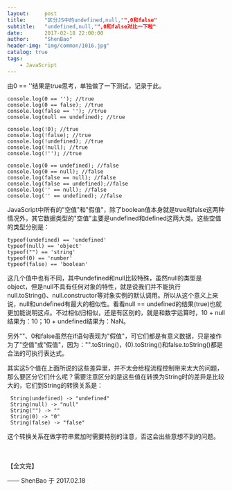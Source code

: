 ```yaml
---
layout:     post
title:      "区分JS中的undefined,null,"",0和false"
subtitle:   "undefined,null,"",0和false对比一下啦"
date:       2017-02-18 22:00:00
author:     "ShenBao"
header-img: "img/common/1016.jpg"
catalog: true
tags:
    - JavaScript
---
```


由0 == ''结果是true思考，单独做了一下测试，记录于此。

```
console.log(0 == ''); //true
console.log(0 == false); //true
console.log(false == ''); //true
console.log(null == undefined); //true

console.log(!0); //true
console.log(!false); //true
console.log(!undefined); //true
console.log(!null); //true
console.log(!''); //true

console.log(0 == undefined); //false
console.log(0 == null); //false
console.log(false == null); //false
console.log(false == undefined);//false
console.log('' == null); //false
console.log('' == undefined); //false
```

JavaScript中所有的"空值"和"假值"，除了boolean值本身就是true和false这两种情况外，其它数据类型的"空值"主要是undefined和defined这两大类。这些空值的类型分别是：

```
typeof(undefined) == 'undefined'
typeof(null) == 'object'
typeof("") == 'string'
typeof(0) == 'number'
typeof(false) == 'boolean'
```

<!--这五个值的共同点是，在if语句中做判断，都会执行false分支。当然从广义上来看，是说明这些数值都是其对应数据类型上的无效值或空值。还有这五个值作!运算，结果全为：true。-->

这几个值中也有不同，其中undefined和null比较特殊，虽然null的类型是object，但是null不具有任何对象的特性，就是说我们并不能执行null.toString()、null.constructor等对象实例的默认调用。所以从这个意义上来说，null和undefined有最大的相似性。看看null == undefined的结果(true)也就更加能说明这点。不过相似归相似，还是有区别的，就是和数字运算时，10 + null结果为：10；10 + undefined结果为：NaN。

另外""、0和false虽然在if语句表现为"假值"，可它们都是有意义数据，只是被作为了"空值"或"假值"，因为："".toString()，(0).toString()和false.toString()都是合法的可执行表达式。

其实这5个值在上面所说的这些差异里，并不太会给程流程控制带来太大的问题，那么要区分它们什么呢？需要注意区分的是这些值在转换为String时的差异是比较大的，它们到String的转换关系是：

```
 String(undefined) -> "undefined"
 String(null) -> "null"
 String("") -> ""
 String(0) -> "0"
 String(false) -> "false"
```

这个转换关系在做字符串累加时需要特别的注意，否这会出些意想不到的问题。










<br/><br/>
【全文完】

—— ShenBao 于 2017.02.18